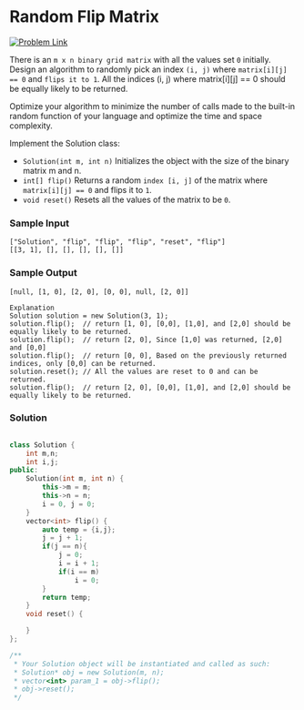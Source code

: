 # Random Flip Matrix

[![Problem Link](https://img.shields.io/badge/-LeetCode-FFA116?style=for-the-badge&logo=LeetCode&logoColor=black)](https://leetcode.com/problems/random-flip-matrix/description/)

There is an `m x n binary grid matrix` with all the values set `0` initially. Design an algorithm to 
randomly pick an index `(i, j)` where `matrix[i][j] == 0` and `flips it to 1`. All the indices (i, j) 
where matrix[i][j] == 0 should be equally likely to be returned.

Optimize your algorithm to minimize the number of calls made to the built-in random function of your language and optimize the time and space complexity.

Implement the Solution class:

- `Solution(int m, int n)` Initializes the object with the size of the binary matrix m and n.
- `int[] flip()` Returns a random `index [i, j]` of the matrix where `matrix[i][j] == 0` and flips it to `1`.
- `void reset()` Resets all the values of the matrix to be `0`.

### Sample Input
```
["Solution", "flip", "flip", "flip", "reset", "flip"]
[[3, 1], [], [], [], [], []]
```
### Sample Output
```
[null, [1, 0], [2, 0], [0, 0], null, [2, 0]]

Explanation
Solution solution = new Solution(3, 1);
solution.flip();  // return [1, 0], [0,0], [1,0], and [2,0] should be equally likely to be returned.
solution.flip();  // return [2, 0], Since [1,0] was returned, [2,0] and [0,0]
solution.flip();  // return [0, 0], Based on the previously returned indices, only [0,0] can be returned.
solution.reset(); // All the values are reset to 0 and can be returned.
solution.flip();  // return [2, 0], [0,0], [1,0], and [2,0] should be equally likely to be returned.
```

### Solution
```cpp

class Solution {
    int m,n;
    int i,j;
public:
    Solution(int m, int n) {
        this->m = m;
        this->n = n;
        i = 0, j = 0;
    }
    vector<int> flip() {
        auto temp = {i,j};
        j = j + 1;
        if(j == n){
            j = 0;
            i = i + 1;
            if(i == m)
                i = 0;
        }
        return temp;
    }
    void reset() {

    }
};

/**
 * Your Solution object will be instantiated and called as such:
 * Solution* obj = new Solution(m, n);
 * vector<int> param_1 = obj->flip();
 * obj->reset();
 */
```

